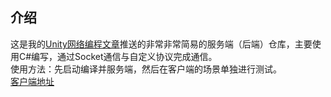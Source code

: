 ## 介绍
这是我的[Unity网络编程文章](https://zhuanlan.zhihu.com/p/675502726)推送的非常非常简易的服务端（后端）仓库，主要使用C#编写，通过Socket通信与自定义协议完成通信。<br/>
使用方法：先启动编译并服务端，然后在客户端的场景单独进行测试。<br/>
[客户端地址](https://github.com/Soammer/NetworkClient)
